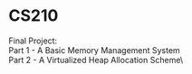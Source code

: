 # CS210
Final Project:\
Part 1 - A Basic Memory Management System\
Part 2 - A Virtualized Heap Allocation Scheme\
